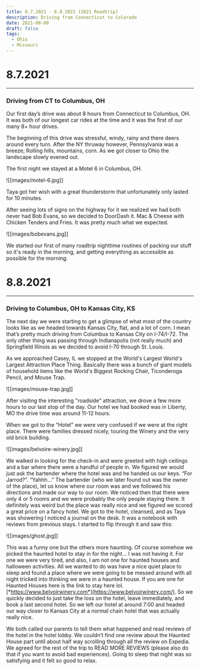 ```yaml
---
title: 8.7.2021 - 8.8.2021 (2021 Roadtrip)
description: Driving from Connecticut to Colorado
date: 2021-08-08
draft: false
tags:
  - Ohio
  - Missouri
---
```

# 8.7.2021
-----------
### Driving from CT to Columbus, OH
Our first day’s drive was about 8 hours from Connecticut to Columbus, OH. It was both of our longest car rides at the time and it was the first of our many 8+ hour drives. 

The beginning of this drive was stressful, windy, rainy and there deers around every turn. After the NY thruway however, Pennsylvania was a breeze; Rolling hills, mountains, corn. As we got closer to Ohio the landscape slowly evened out. 

The first night we stayed at a Motel 6 in Columbus, OH.  

![[images/motel-6.jpg]]

Taya got her wish with a great thunderstorm that unfortunately only lasted for 10 minutes. 

After seeing lots of signs on the highway for it we realized we had both never had Bob Evans, so we decided to DoorDash it. Mac & Cheese with Chicken Tenders and Fries. It was pretty much what we expected.  

![[images/bobevans.jpg]]

We started our first of many roadtrip nighttime routines of packing our stuff so it's ready in the morning, and getting everything as accessible as possible for the morning.
# 8.8.2021
-----------
### Driving to Columbus, OH to Kansas City, KS
The next day we were starting to get a glimpse of what most of the country looks like as we headed towards Kansas City, flat, and a lot of corn. I mean that’s pretty much driving from Columbus to Kansas City on I-74/I-72. The only other thing was passing through Indianapolis (not really much) and Springfield Illinois as we decided to avoid I-70 through St. Louis.

As we approached Casey, IL we stopped at the World's Largest World's Largest Attraction Place Thing. Basically there was a bunch of giant models of household items like the World's Biggest Rocking Chair, Ticonderoga Pencil, and Mouse Trap.  

![[images/mouse-trap.jpg]]

After visiting the interesting "roadside" attraction, we drove a few more hours to our last stop of the day. Our hotel we had booked was in Liberty, MO the drive time was around 11-12 hours.

When we got to the “Hotel” we were very confused if we were at the right place. There were families dressed nicely, touring the Winery and the very old brick building.    

![[images/belvoire-winery.jpg]]

We walked in looking for the check-in and were greeted with high ceilings and a bar where there were a handful of people in. We figured we would just ask the bartender where the hotel was and he handed us our keys. “For Jarrod?”. “Yahhh...” The bartender (who we later found out was the owner of the place), let us know where our room was and we followed his directions and made our way to our room. We noticed then that there were only 4 or 5 rooms and we were probably the only people staying there. It definitely was weird but the place was really nice and we figured we scored a great price on a fancy hotel. We got to the hotel, cleansed, and as Taya was showering I noticed a journal on the desk. It was a notebook with reviews from previous stays. I started to flip through it and saw this:   

![[images/ghost.jpg]]

This was a funny one but the others more haunting. Of course somehow we picked the haunted hotel to stay in for the night… I was not having it. For one we were very tired, and also, I am not one for haunted houses and halloween activities. All we wanted to do was have a nice quiet place to sleep and found a place where we were going to be messed around with all night tricked into thinking we were in a haunted house. If you are one for Haunted Houses here is the link to stay here lol. [*https://www.belvoirwinery.com*](https://www.belvoirwinery.com/). So we quickly decided to just take the loss on the hotel, leave immediately, and book a last second hotel. So we left our hotel at around 7:00 and headed our way closer to Kansas City at a normal chain hotel that was actually really nice. 

We both called our parents to tell them what happened and read reviews of the hotel in the hotel lobby. We couldn’t find one review about the Haunted House part until about half way scrolling through all the review on Expedia. We agreed for the rest of the trip to READ MORE REVIEWS (please also do that if you want to avoid bad experiences). Going to sleep that night was so satisfying and it felt so good to relax.